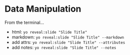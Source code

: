 <!-- .slide: data-background="./images/TACC_bg_clear.png" data-background-size="100% 100%" data-opacity="0.2"  -->

# Data Manipulation

From the terminal...

- html: ``` yo reveal:slide "Slide Title" ```
- markdown: ``` yo reveal:slide "Slide Title" --markdown ```
- add attrs: ``` yo reveal:slide "Slide Title" --attributes ```
- add notes: ``` yo reveal:slide "Slide Title" --notes ```
